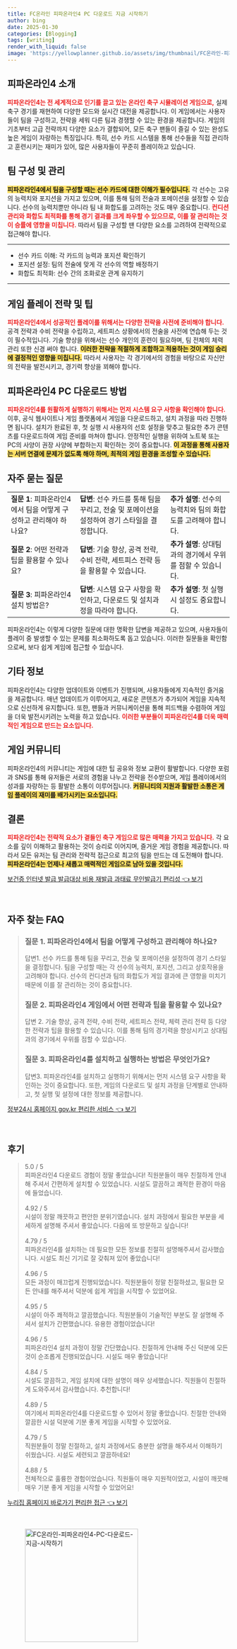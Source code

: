 ```yaml
---
title: FC온라인 피파온라인4 PC 다운로드 지금 시작하기
author: bing
date: 2025-01-30
categories: [Blogging]
tags: [writing]
render_with_liquid: false
image: 'https://yellowplanner.github.io/assets/img/thumbnail/FC온라인-피파온라인4-PC-다운로드-지금-시작하기.webp'
---
```



<h2 id='피파온라인4_소개'>피파온라인4 소개</h2>

<p><b><span style="color: #ee2323;">피파온라인4는 전 세계적으로 인기를 끌고 있는 온라인 축구 시뮬레이션 게임으로,</span></b> 실제 축구 경기를 재현하여 다양한 모드와 실시간 대전을 제공합니다. 이 게임에서는 사용자들이 팀을 구성하고, 전략을 세워 다른 팀과 경쟁할 수 있는 환경을 제공합니다. 게임의 기초부터 고급 전략까지 다양한 요소가 결합되어, 모든 축구 팬들이 즐길 수 있는 완성도 높은 게임이 자랑하는 특징입니다. 특히, 선수 카드 시스템을 통해 선수들을 직접 관리하고 훈련시키는 재미가 있어, 많은 사용자들이 꾸준히 플레이하고 있습니다.</p>

<h2 id='팀_구성_및_관리'>팀 구성 및 관리</h2>

<p><b><span style="background-color: #ffe066;">피파온라인4에서 팀을 구성할 때는 선수 카드에 대한 이해가 필수입니다.</span></b> 각 선수는 고유의 능력치와 포지션을 가지고 있으며, 이를 통해 팀의 전술과 포메이션을 설정할 수 있습니다. 선수의 능력치뿐만 아니라 팀 내 화합도를 고려하는 것도 매우 중요합니다. <b><span style="color: #ee2323;">컨디션 관리와 화합도 최적화를 통해 경기 결과를 크게 좌우할 수 있으므로, 이를 잘 관리하는 것이 승률에 영향을 미칩니다.</span></b> 따라서 팀을 구성할 땐 다양한 요소를 고려하여 전략적으로 접근해야 합니다.</p>

<hr />

<ul>
    <li>선수 카드 이해: 각 카드의 능력과 포지션 확인하기</li>
    <li>포지션 설정: 팀의 전술에 맞게 각 선수의 역할 배정하기</li>
    <li>화합도 최적화: 선수 간의 조화로운 관계 유지하기</li>
</ul>

<hr />

<h2 id='게임_플레이_전략'>게임 플레이 전략 및 팁</h2>

<p><b><span style="color: #ee2323;">피파온라인4에서 성공적인 플레이를 위해서는 다양한 전략을 사전에 준비해야 합니다.</span></b> 공격 전략과 수비 전략을 수립하고, 세트피스 상황에서의 전술을 사전에 연습해 두는 것이 필수적입니다. 기술 향상을 위해서는 선수 개인의 훈련이 필요하며, 팀 전체의 체력 관리 또한 신경 써야 합니다. <b><span style="background-color: #ffe066;">이러한 전략을 적절하게 조합하고 적용하는 것이 게임 승리에 결정적인 영향을 미칩니다.</span></b> 따라서 사용자는 각 경기에서의 경험을 바탕으로 자신만의 전략을 발전시키고, 경기력 향상을 꾀해야 합니다.</p>

<h2 id='피파온라인4_다운로드_방법'>피파온라인4 PC 다운로드 방법</h2>

<p><b><span style="color: #ee2323;">피파온라인4를 원활하게 실행하기 위해서는 먼저 시스템 요구 사항을 확인해야 합니다.</span></b> 이후, 공식 웹사이트나 게임 플랫폼에서 게임을 다운로드하고, 설치 과정을 따라 진행하면 됩니다. 설치가 완료된 후, 첫 실행 시 사용자의 선호 설정을 맞추고 필요한 추가 콘텐츠를 다운로드하여 게임 준비를 마쳐야 합니다. 안정적인 실행을 위하여 노트북 또는 PC의 사양이 권장 사양에 부합하는지 확인하는 것이 중요합니다. <b><span style="background-color: #ffe066;">이 과정을 통해 사용자는 서버 연결에 문제가 없도록 해야 하며, 최적의 게임 환경을 조성할 수 있습니다.</span></b></p>

<h2 id='자주_묻는_질문'>자주 묻는 질문</h2>

<table>
    <tr>
        <td><b>질문 1</b>: 피파온라인4에서 팀을 어떻게 구성하고 관리해야 하나요?</td>
        <td><b>답변</b>: 선수 카드를 통해 팀을 꾸리고, 전술 및 포메이션을 설정하여 경기 스타일을 결정합니다.</td>
        <td><b>추가 설명</b>: 선수의 능력치와 팀의 화합도를 고려해야 합니다.</td>
    </tr>
    <tr>
        <td><b>질문 2</b>: 어떤 전략과 팁을 활용할 수 있나요?</td>
        <td><b>답변</b>: 기술 향상, 공격 전략, 수비 전략, 세트피스 전략 등을 활용할 수 있습니다.</td>
        <td><b>추가 설명</b>: 상대팀과의 경기에서 우위를 점할 수 있습니다.</td>
    </tr>
    <tr>
        <td><b>질문 3</b>: 피파온라인4 설치 방법은?</td>
        <td><b>답변</b>: 시스템 요구 사항을 확인하고, 다운로드 및 설치과정을 따라야 합니다.</td>
        <td><b>추가 설명</b>: 첫 실행 시 설정도 중요합니다.</td>
    </tr>
</table>

<p>피파온라인4는 이렇게 다양한 질문에 대한 명확한 답변을 제공하고 있으며, 사용자들이 플레이 중 발생할 수 있는 문제를 최소화하도록 돕고 있습니다. 이러한 질문들을 확인함으로써, 보다 쉽게 게임에 접근할 수 있습니다.</p>

<h2 id='기타_정보'>기타 정보</h2>

<p>피파온라인4는 다양한 업데이트와 이벤트가 진행되며, 사용자들에게 지속적인 즐거움을 제공합니다. 매년 업데이트가 이루어지고, 새로운 콘텐츠가 추가되어 게임을 지속적으로 신선하게 유지합니다. 또한, 팬들과 커뮤니케이션을 통해 피드백을 수렴하여 게임을 더욱 발전시키려는 노력을 하고 있습니다. <b><span style="color: #ee2323;">이러한 부분들이 피파온라인4를 더욱 매력적인 게임으로 만드는 요소입니다.</span></b></p>

<h2 id='게임_커뮤니티'>게임 커뮤니티</h2>

<p>피파온라인4의 커뮤니티는 게임에 대한 팁 공유와 정보 교환이 활발합니다. 다양한 포럼과 SNS를 통해 유저들은 서로의 경험을 나누고 전략을 전수받으며, 게임 플레이에서의 성과를 자랑하는 등 활발한 소통이 이루어집니다. <b><span style="background-color: #ffe066;">커뮤니티의 지원과 활발한 소통은 게임 플레이의 재미를 배가시키는 요소입니다.</span></b></p>

<h2 id='결론'>결론</h2>

<p><b><span style="color: #ee2323;">피파온라인4는 전략적 요소가 곁들인 축구 게임으로 많은 매력을 가지고 있습니다.</span></b> 각 요소를 깊이 이해하고 활용하는 것이 승리로 이어지며, 즐거운 게임 경험을 제공합니다. 따라서 모든 유저는 팀 관리와 전략적 접근으로 최고의 팀을 만드는 데 도전해야 합니다. <b><span style="background-color: #ffe066;">피파온라인4는 언제나 새롭고 매력적인 게임으로 남아 있을 것입니다.</span></b></p>


<p><a class="click-button" title="보건증 인터넷 발급 발급대상 비용 재발급 과태료 무인발급기 편리성" href="https://yellowplanner.github.io/posts/%EB%B3%B4%EA%B1%B4%EC%A6%9D-%EC%9D%B8%ED%84%B0%EB%84%B7-%EB%B0%9C%EA%B8%89-%EB%B0%9C%EA%B8%89%EB%8C%80%EC%83%81-%EB%B9%84%EC%9A%A9-%EC%9E%AC%EB%B0%9C%EA%B8%89-%EA%B3%BC%ED%83%9C%EB%A3%8C-%EB%AC%B4%EC%9D%B8%EB%B0%9C%EA%B8%89%EA%B8%B0-%ED%8E%B8%EB%A6%AC%EC%84%B1/" rel="dofollow">보건증 인터넷 발급 발급대상 비용 재발급 과태료 무인발급기 편리성 👈 보기</a></p><br>
<h2 id='자주_찾는_FAQ'>자주 찾는 FAQ</h2>
<div itemscope="" itemtype="https://schema.org/FAQPage"> 
<blockquote> 
<div itemscope="" itemprop="mainEntity" itemtype="https://schema.org/Question"> 
<h3 itemprop="name">질문 1. 피파온라인4에서 팀을 어떻게 구성하고 관리해야 하나요? </h3> 
<div itemscope="" itemprop="acceptedAnswer" itemtype="https://schema.org/Answer"> 
<span itemprop="text"> 
<p>답변1. 선수 카드를 통해 팀을 꾸리고, 전술 및 포메이션을 설정하여 경기 스타일을 결정합니다. 팀을 구성할 때는 각 선수의 능력치, 포지션, 그리고 상호작용을 고려해야 합니다. 선수의 컨디션과 팀의 화합도가 게임 결과에 큰 영향을 미치기 때문에 이를 잘 관리하는 것이 중요합니다.</p> 
</span> 
</div> 
</div> 
<div itemscope="" itemprop="mainEntity" itemtype="https://schema.org/Question"> 
<h3 itemprop="name">질문 2. 피파온라인4 게임에서 어떤 전략과 팁을 활용할 수 있나요? </h3> 
<div itemscope="" itemprop="acceptedAnswer" itemtype="https://schema.org/Answer"> 
<span itemprop="text"> 
<p>답변 2. 기술 향상, 공격 전략, 수비 전략, 세트피스 전략, 체력 관리 전략 등 다양한 전략과 팁을 활용할 수 있습니다. 이를 통해 팀의 경기력을 향상시키고 상대팀과의 경기에서 우위를 점할 수 있습니다.</p> 
</span> 
</div> 
</div> 
<div itemscope="" itemprop="mainEntity" itemtype="https://schema.org/Question"> 
<h3 itemprop="name">질문 3. 피파온라인4를 설치하고 실행하는 방법은 무엇인가요?</h3> 
<div itemscope="" itemprop="acceptedAnswer" itemtype="https://schema.org/Answer"> 
<span itemprop="text"> 
<p>답변3. 피파온라인4를 설치하고 실행하기 위해서는 먼저 시스템 요구 사항을 확인하는 것이 중요합니다. 또한, 게임의 다운로드 및 설치 과정을 단계별로 안내하고, 첫 실행 및 설정에 대한 정보를 제공합니다.</p> 
</span> 
</div> 
</div> 
</blockquote> 
</div>
<p><a class="click-button" title="정부24시 홈페이지 gov.kr 편리한 서비스" href="https://yellowplanner.github.io/posts/%EC%A0%95%EB%B6%8024%EC%8B%9C-%ED%99%88%ED%8E%98%EC%9D%B4%EC%A7%80-gov.kr-%ED%8E%B8%EB%A6%AC%ED%95%9C-%EC%84%9C%EB%B9%84%EC%8A%A4/" rel="dofollow">정부24시 홈페이지 gov.kr 편리한 서비스 👈 보기</a></p><br>
<h2 id='후기'>후기</h2>
<div itemscope itemtype="https://schema.org/Product">
  <blockquote>
  <div itemprop="review" itemscope itemtype="https://schema.org/Review">
      <div itemprop="reviewRating" itemscope itemtype="https://schema.org/Rating"> <span itemprop="ratingValue">5.0</span> / <span itemprop="bestRating">5</span> </div>
      <span itemprop="reviewBody">피파온라인4 다운로드 경험이 정말 좋았습니다! 직원분들이 매우 친절하게 안내해 주셔서 간편하게 설치할 수 있었습니다. 시설도 깔끔하고 쾌적한 환경이 마음에 들었습니다.</span>
  </div>
  <br>
  <div itemprop="review" itemscope itemtype="https://schema.org/Review">
      <div itemprop="reviewRating" itemscope itemtype="https://schema.org/Rating"> <span itemprop="ratingValue">4.92</span> / <span itemprop="bestRating">5</span> </div>
      <span itemprop="reviewBody">시설이 정말 깨끗하고 편안한 분위기였습니다. 설치 과정에서 필요한 부분을 세세하게 설명해 주셔서 좋았습니다. 다음에 또 방문하고 싶습니다!</span>
  </div>
  <br>
  <div itemprop="review" itemscope itemtype="https://schema.org/Review">
      <div itemprop="reviewRating" itemscope itemtype="https://schema.org/Rating"> <span itemprop="ratingValue">4.79</span> / <span itemprop="bestRating">5</span> </div>
      <span itemprop="reviewBody">피파온라인4를 설치하는 데 필요한 모든 정보를 친절히 설명해주셔서 감사했습니다. 시설도 최신 기기로 잘 갖춰져 있어 좋았습니다!</span>
  </div>
  <br>
  <div itemprop="review" itemscope itemtype="https://schema.org/Review">
      <div itemprop="reviewRating" itemscope itemtype="https://schema.org/Rating"> <span itemprop="ratingValue">4.96</span> / <span itemprop="bestRating">5</span> </div>
      <span itemprop="reviewBody">모든 과정이 매끄럽게 진행되었습니다. 직원분들이 정말 친절하셨고, 필요한 모든 안내를 해주셔서 덕분에 쉽게 게임을 시작할 수 있었어요.</span>
  </div>
  <br>
  <div itemprop="review" itemscope itemtype="https://schema.org/Review">
      <div itemprop="reviewRating" itemscope itemtype="https://schema.org/Rating"> <span itemprop="ratingValue">4.95</span> / <span itemprop="bestRating">5</span> </div>
      <span itemprop="reviewBody">시설이 아주 쾌적하고 깔끔했습니다. 직원분들이 기술적인 부분도 잘 설명해 주셔서 설치가 간편했습니다. 유용한 경험이었습니다!</span>
  </div>
  <br>
  <div itemprop="review" itemscope itemtype="https://schema.org/Review">
      <div itemprop="reviewRating" itemscope itemtype="https://schema.org/Rating"> <span itemprop="ratingValue">4.96</span> / <span itemprop="bestRating">5</span> </div>
      <span itemprop="reviewBody">피파온라인4 설치 과정이 정말 간단했습니다. 친절하게 안내해 주신 덕분에 모든 것이 순조롭게 진행되었습니다. 시설도 매우 좋았습니다!</span>
  </div>
  <br>
  <div itemprop="review" itemscope itemtype="https://schema.org/Review">
      <div itemprop="reviewRating" itemscope itemtype="https://schema.org/Rating"> <span itemprop="ratingValue">4.84</span> / <span itemprop="bestRating">5</span> </div>
      <span itemprop="reviewBody">시설도 깔끔하고, 게임 설치에 대한 설명이 매우 상세했습니다. 직원들이 친절하게 도와주셔서 감사했습니다. 추천합니다!</span>
  </div>
  <br>
  <div itemprop="review" itemscope itemtype="https://schema.org/Review">
      <div itemprop="reviewRating" itemscope itemtype="https://schema.org/Rating"> <span itemprop="ratingValue">4.89</span> / <span itemprop="bestRating">5</span> </div>
      <span itemprop="reviewBody">여기에서 피파온라인4를 다운로드할 수 있어서 정말 좋았습니다. 친절한 안내와 깔끔한 시설 덕분에 기분 좋게 게임을 시작할 수 있었어요.</span>
  </div>
  <br>
  <div itemprop="review" itemscope itemtype="https://schema.org/Review">
      <div itemprop="reviewRating" itemscope itemtype="https://schema.org/Rating"> <span itemprop="ratingValue">4.79</span> / <span itemprop="bestRating">5</span> </div>
      <span itemprop="reviewBody">직원분들이 정말 친절하고, 설치 과정에서도 충분한 설명을 해주셔서 이해하기 쉬웠습니다. 시설도 세련되고 깔끔하네요!</span>
  </div>
  <br>
  <div itemprop="review" itemscope itemtype="https://schema.org/Review">
      <div itemprop="reviewRating" itemscope itemtype="https://schema.org/Rating"> <span itemprop="ratingValue">4.88</span> / <span itemprop="bestRating">5</span> </div>
      <span itemprop="reviewBody">전체적으로 훌륭한 경험이었습니다. 직원들이 매우 지원적이었고, 시설이 깨끗해 매우 기분 좋게 게임을 시작할 수 있었어요!</span>
  </div>
  </blockquote>
</div>
<p><a class="click-button" title="누리집 홈페이지 바로가기 편리한 접근" href="https://yellowplanner.github.io/posts/%EB%88%84%EB%A6%AC%EC%A7%91-%ED%99%88%ED%8E%98%EC%9D%B4%EC%A7%80-%EB%B0%94%EB%A1%9C%EA%B0%80%EA%B8%B0-%ED%8E%B8%EB%A6%AC%ED%95%9C-%EC%A0%91%EA%B7%BC/" rel="dofollow">누리집 홈페이지 바로가기 편리한 접근 👈 보기</a></p><br>
<figure class="image"><img src="https://yellowplanner.github.io/assets/img/thumbnail/FC온라인-피파온라인4-PC-다운로드-지금-시작하기.webp" alt="FC온라인-피파온라인4-PC-다운로드-지금-시작하기" width="256" height="256"></figure>